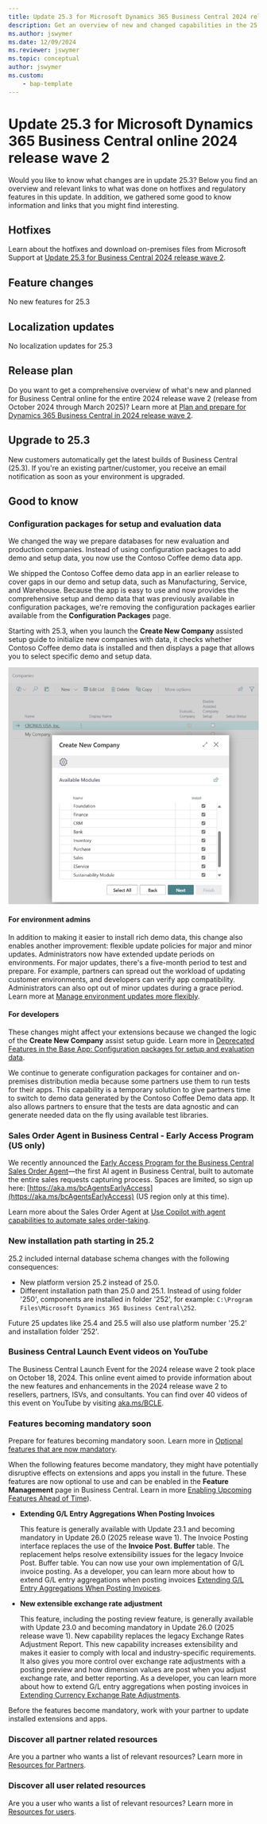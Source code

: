 ```yaml
---
title: Update 25.3 for Microsoft Dynamics 365 Business Central 2024 release wave 2
description: Get an overview of new and changed capabilities in the 25.3 update of Business Central online, which is part of 2024 release wave 2.
ms.author: jswymer
ms.date: 12/09/2024
ms.reviewer: jswymer
ms.topic: conceptual
author: jswymer
ms.custom: 
    - bap-template
---
```


# Update 25.3 for Microsoft Dynamics 365 Business Central online 2024 release wave 2

Would you like to know what changes are in update 25.3? Below you find an overview and relevant links to what was done on hotfixes and regulatory features in this update. In addition, we gathered some good to know information and links that you might find interesting.

## Hotfixes

Learn about the hotfixes and download on-premises files from Microsoft Support at [Update 25.3 for Business Central 2024 release wave 2](https://support.microsoft.com/help/5049396).

## Feature changes

No new features for 25.3

## Localization updates

No localization updates for 25.3

## Release plan

Do you want to get a comprehensive overview of what's new and planned for Business Central online for the entire 2024 release wave 2 (release from October 2024 through March 2025)? Learn more at [Plan and prepare for Dynamics 365 Business Central in 2024 release wave 2](/dynamics365/release-plan/2024wave2/smb/dynamics365-business-central/)<!--(https://aka.ms/BCReleasePlan)-->.

## Upgrade to 25.3

New customers automatically get the latest builds of Business Central (25.3). If you're an existing partner/customer, you receive an email notification as soon as your environment is upgraded.

## Good to know

### Configuration packages for setup and evaluation data

We changed the way we prepare databases for new evaluation and production companies. Instead of using configuration packages to add demo and setup data, you now use the Contoso Coffee demo data app.

We shipped the Contoso Coffee demo data app in an earlier release to cover gaps in our demo and setup data, such as Manufacturing, Service, and Warehouse. Because the app is easy to use and now provides the comprehensive setup and demo data that was previously available in configuration packages, we're removing the configuration packages earlier available from the **Configuration Packages** page.

Starting with 25.3, when you launch the **Create New Company** assisted setup guide to initialize new companies with data, it checks whether Contoso Coffee demo data is installed and then displays a page that allows you to select specific demo and setup data.

![Shows the Create New Compay page in Business Central](../media/createnewcompanies.png)

#### For environment admins

In addition to making it easier to install rich demo data, this change also enables another improvement: flexible update policies for major and minor updates. Administrators now have extended update periods on environments. For major updates, there's a five-month period to test and prepare. For example, partners can spread out the workload of updating customer environments, and developers can verify app compatibility. Administrators can also opt out of minor updates during a grace period. Learn more at [Manage environment updates more flexibly](/dynamics365/release-plan/2024wave2/smb/dynamics365-business-central/manage-environment-updates-more-flexibly).

#### For developers

These changes might affect your extensions because we changed the logic of the **Create New Company** assist setup guide. Learn more in [Deprecated Features in the Base App: Configuration packages for setup and evaluation data](../upgrade/deprecated-features-w1.md#configuration-packages-for-setup-and-evaluation-data).

We continue to generate configuration packages for container and on-premises distribution media because some partners use them to run tests for their apps. This capability is a temporary solution to give partners time to switch to demo data generated by the Contoso Coffee Demo data app. It also allows partners to ensure that the tests are data agnostic and can generate needed data on the fly using available test libraries.

### Sales Order Agent in Business Central - Early Access Program (US only)

We recently announced the [Early Access Program for the Business Central Sales Order Agent](https://www.yammer.com/dynamicsnavdev/#/Threads/show?threadId=3092919011729408&search_origin=global&scoring=linear1Y-prankie-group-private-higher&match=any-exact&search_sort=relevance&page=1&search=sales%20order%20agent)&mdash;the first AI agent in Business Central, built to automate the entire sales requests capturing process. Spaces are limited, so sign up here: [https://aka.ms/bcAgentsEarlyAccess](https://aka.ms/bcAgentsEarlyAccess) (US region only at this time).

Learn more about the Sales Order Agent at [Use Copilot with agent capabilities to automate sales order-taking](/dynamics365/release-plan/2024wave2/smb/dynamics365-business-central/use-copilot-agent-capabilities-automate-sales-order-taking-process).

### New installation path starting in 25.2

25.2 included internal database schema changes with the following consequences:

- New platform version 25.2 instead of 25.0.
- Different installation path than 25.0 and 25.1. Instead of using folder '250', components are installed in folder '252', for example: `C:\Program Files\Microsoft Dynamics 365 Business Central\252`.

Future 25 updates like 25.4 and 25.5 will also use platform number '25.2' and installation folder '252'.

### Business Central Launch Event videos on YouTube

The Business Central Launch Event for the 2024 release wave 2 took place on October 18, 2024. This online event aimed to provide information about the new features and enhancements in the 2024 release wave 2 to resellers, partners, ISVs, and consultants. You can find over 40 videos of this event on YouTube by visiting [aka.ms/BCLE](https://aka.ms/BCLE).

### Features becoming mandatory soon

Prepare for features becoming mandatory soon. Learn more in [Optional features that are now mandatory](https://aka.ms/BCFeatureMgmt).

When the following features become mandatory, they might have potentially disruptive effects on extensions and apps you install in the future. These features are now optional to use and can be enabled in the **Feature Management** page in Business Central. Learn in more [Enabling Upcoming Features Ahead of Time](../administration/feature-management.md)).

- **Extending G/L Entry Aggregations When Posting Invoices**

   This feature is generally available with Update 23.1 and becoming mandatory in Update 26.0 (2025 release wave 1). The Invoice Posting interface replaces the use of the **Invoice Post. Buffer** table. The replacement helps resolve extensibility issues for the legacy Invoice Post. Buffer table. You can now use your own implementation of G/L invoice posting. As a developer, you can learn more about how to extend G/L entry aggregations when posting invoices [Extending G/L Entry Aggregations When Posting Invoices](../developer/devenv-invoice-posting-example.md).

- **New extensible exchange rate adjustment**

   This feature, including the posting review feature, is generally available with Update 23.0 and becoming mandatory in Update 26.0 (2025 release wave 1). New capability replaces the legacy Exchange Rates Adjustment Report. This new capability increases extensibility and makes it easier to comply with local and industry-specific requirements. It also gives you more control over exchange rate adjustments with a posting preview and how dimension values are post when you adjust exchange rate, and better reporting. As a developer, you can learn more about how to extend G/L entry aggregations when posting invoices in [Extending Currency Exchange Rate Adjustments](../developer/devenv-extend-exchange-rates.md).

Before the features become mandatory, work with your partner to update installed extensions and apps.

### Discover all partner related resources

Are you a partner who wants a list of relevant resources? Learn more in [Resources for Partners](https://aka.ms/BCAll).

### Discover all user related resources

Are you a user who wants a list of relevant resources? Learn more in [Resources for users](https://aka.ms/BCUsers).  
